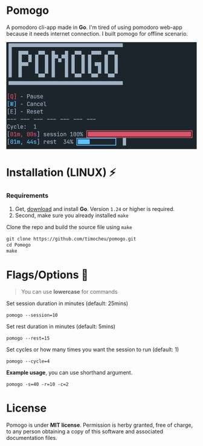 # Pomogo
A pomodoro cli-app made in **Go**. I'm tired of using pomodoro web-app because it needs internet connection. I built pomogo for offline scenario.

![Preview of pomogo](pictures/pomogo.png)

# Installation (LINUX) ⚡
### Requirements
1. Get, [download](https://go.dev/) and install **Go**. Version `1.24` or higher is required.
2. Second, make sure you already installed `make`

Clone the repo and build the source file using `make`
```
git clone https://github.com/timocheu/pomogo.git
cd Pomogo
make
```
# Flags/Options :wrench:
> You can use **lowercase** for commands

Set session duration in minutes (default: 25mins)
```
pomogo --session=10 
```

Set rest duration in minutes (default: 5mins)
```
pomogo --rest=15 
```

Set cycles or how many times you want the session to run (default: 1)
```
pomogo --cycle=4 
```
**Example usage**, you can use shorthand argument.
```o
pomogo -s=40 -r=10 -c=2
```

# License
Pomogo is under **MIT license**. Permission is herby granted, free of charge, to any person obtaining a copy of this software and associated documentation files.
